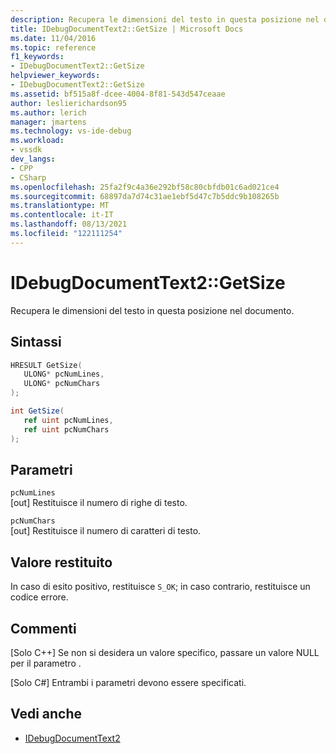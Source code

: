 ```yaml
---
description: Recupera le dimensioni del testo in questa posizione nel documento.
title: IDebugDocumentText2::GetSize | Microsoft Docs
ms.date: 11/04/2016
ms.topic: reference
f1_keywords:
- IDebugDocumentText2::GetSize
helpviewer_keywords:
- IDebugDocumentText2::GetSize
ms.assetid: bf515a8f-dcee-4004-8f81-543d547ceaae
author: leslierichardson95
ms.author: lerich
manager: jmartens
ms.technology: vs-ide-debug
ms.workload:
- vssdk
dev_langs:
- CPP
- CSharp
ms.openlocfilehash: 25fa2f9c4a36e292bf58c80cbfdb01c6ad021ce4
ms.sourcegitcommit: 68897da7d74c31ae1ebf5d47c7b5ddc9b108265b
ms.translationtype: MT
ms.contentlocale: it-IT
ms.lasthandoff: 08/13/2021
ms.locfileid: "122111254"
---
```

# <a name="idebugdocumenttext2getsize"></a>IDebugDocumentText2::GetSize
Recupera le dimensioni del testo in questa posizione nel documento.

## <a name="syntax"></a>Sintassi

```cpp
HRESULT GetSize( 
   ULONG* pcNumLines,
   ULONG* pcNumChars
);
```

```csharp
int GetSize( 
   ref uint pcNumLines,
   ref uint pcNumChars
);
```

## <a name="parameters"></a>Parametri
`pcNumLines`\
[out] Restituisce il numero di righe di testo.

`pcNumChars`\
[out] Restituisce il numero di caratteri di testo.

## <a name="return-value"></a>Valore restituito
 In caso di esito positivo, restituisce `S_OK`; in caso contrario, restituisce un codice errore.

## <a name="remarks"></a>Commenti

 [Solo C++] Se non si desidera un valore specifico, passare un valore NULL per il parametro .

 [Solo C#] Entrambi i parametri devono essere specificati.

## <a name="see-also"></a>Vedi anche
- [IDebugDocumentText2](../../../extensibility/debugger/reference/idebugdocumenttext2.md)
